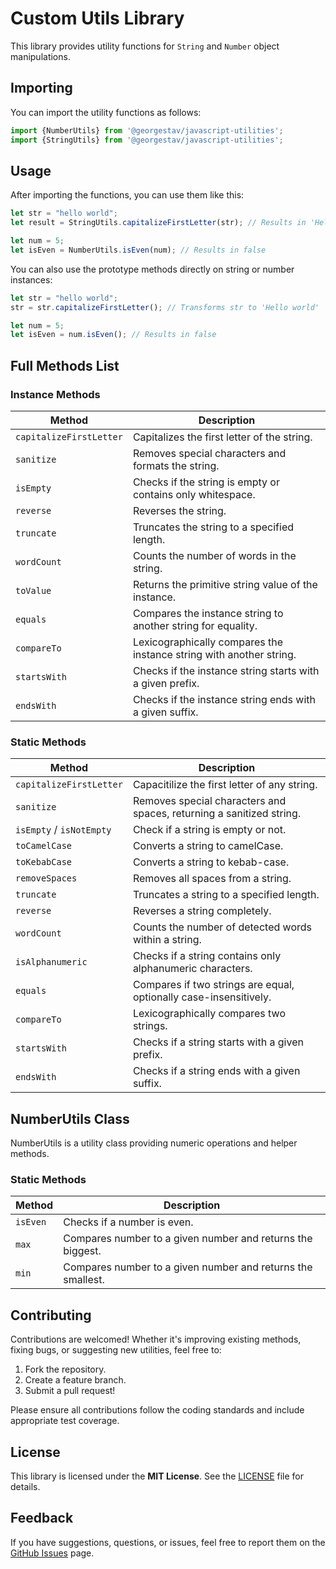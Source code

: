 # Custom Utils Library

This library provides utility functions for `String` and `Number` object manipulations.

## Importing

You can import the utility functions as follows:

```typescript
import {NumberUtils} from '@georgestav/javascript-utilities';
import {StringUtils} from '@georgestav/javascript-utilities';
```

## Usage

After importing the functions, you can use them like this:

```typescript
let str = "hello world";
let result = StringUtils.capitalizeFirstLetter(str); // Results in 'Hello world'

let num = 5;
let isEven = NumberUtils.isEven(num); // Results in false
```

You can also use the prototype methods directly on string or number instances:

```typescript
let str = "hello world";
str = str.capitalizeFirstLetter(); // Transforms str to 'Hello world'

let num = 5;
let isEven = num.isEven(); // Results in false
```

## Full Methods List

### Instance Methods

| Method                  | Description                                                         |
|-------------------------|---------------------------------------------------------------------|
| `capitalizeFirstLetter` | Capitalizes the first letter of the string.                         |
| `sanitize`              | Removes special characters and formats the string.                  |
| `isEmpty`               | Checks if the string is empty or contains only whitespace.          |
| `reverse`               | Reverses the string.                                                |
| `truncate`              | Truncates the string to a specified length.                         |
| `wordCount`             | Counts the number of words in the string.                           |
| `toValue`               | Returns the primitive string value of the instance.                 |
| `equals`                | Compares the instance string to another string for equality.        |
| `compareTo`             | Lexicographically compares the instance string with another string. |
| `startsWith`            | Checks if the instance string starts with a given prefix.           |
| `endsWith`              | Checks if the instance string ends with a given suffix.             |

### Static Methods

| Method                   | Description                                                          |
|--------------------------|----------------------------------------------------------------------|
| `capitalizeFirstLetter`  | Capacitilize the first letter of any string.                         |
| `sanitize`               | Removes special characters and spaces, returning a sanitized string. |
| `isEmpty` / `isNotEmpty` | Check if a string is empty or not.                                   |
| `toCamelCase`            | Converts a string to camelCase.                                      |
| `toKebabCase`            | Converts a string to kebab-case.                                     |
| `removeSpaces`           | Removes all spaces from a string.                                    |
| `truncate`               | Truncates a string to a specified length.                            |
| `reverse`                | Reverses a string completely.                                        |
| `wordCount`              | Counts the number of detected words within a string.                 |
| `isAlphanumeric`         | Checks if a string contains only alphanumeric characters.            |
| `equals`                 | Compares if two strings are equal, optionally case-insensitively.    |
| `compareTo`              | Lexicographically compares two strings.                              |
| `startsWith`             | Checks if a string starts with a given prefix.                       |
| `endsWith`               | Checks if a string ends with a given suffix.                         |

## NumberUtils Class

NumberUtils is a utility class providing numeric operations and helper methods.

### Static Methods

| Method   | Description                                                 |
|----------|-------------------------------------------------------------|
| `isEven` | Checks if a number is even.                                 |
| `max`    | Compares number to a given number and returns the biggest.  |
| `min`    | Compares number to a given number and returns the smallest. |

## Contributing

Contributions are welcomed! Whether it's improving existing methods, fixing bugs, or suggesting new utilities, feel free
to:

1. Fork the repository.
2. Create a feature branch.
3. Submit a pull request!

Please ensure all contributions follow the coding standards and include appropriate test coverage.

## License

This library is licensed under the **MIT License**. See the [LICENSE]() file for details.

## Feedback

If you have suggestions, questions, or issues, feel free to report them on the [GitHub Issues]() page.
